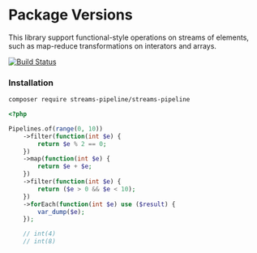 # Package Versions

This library support functional-style operations on streams of elements, such as map-reduce transformations on interators and arrays.


[![Build Status](https://travis-ci.org/FabioBatSilva/streams-pipeline.svg?branch=master)](https://travis-ci.org/FabioBatSilva/streams-pipeline)

### Installation

```sh
composer require streams-pipeline/streams-pipeline
```


```php
<?php

Pipelines.of(range(0, 10))
    ->filter(function(int $e) {
        return $e % 2 == 0;
    })
    ->map(function(int $e) {
        return $e + $e;
    })
    ->filter(function(int $e) {
        return ($e > 0 && $e < 10);
    })
    ->forEach(function(int $e) use ($result) {
        var_dump($e);
    });

    // int(4)
    // int(8)
```